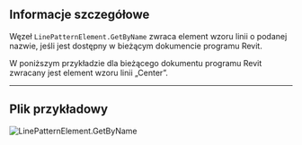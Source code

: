 ## Informacje szczegółowe
Węzeł `LinePatternElement.GetByName` zwraca element wzoru linii o podanej nazwie, jeśli jest dostępny w bieżącym dokumencie programu Revit.

W poniższym przykładzie dla bieżącego dokumentu programu Revit zwracany jest element wzoru linii „Center”.
___
## Plik przykładowy

![LinePatternElement.GetByName](./Revit.Elements.LinePatternElement.GetByName_img.jpg)

